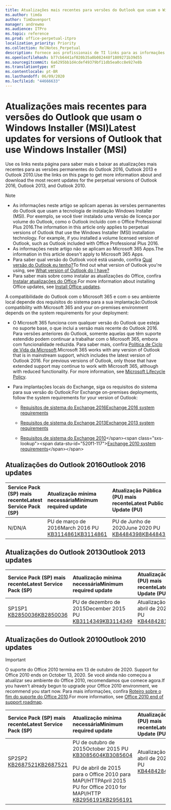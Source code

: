 ```yaml
---
title: Atualizações mais recentes para versões do Outlook que usam o Windows Installer (MSI)
ms.author: timda
author: TimDavenport
manager: andrewmo
ms.audience: ITPro
ms.topic: reference
ms.prod: office-perpetual-itpro
localization_priority: Priority
ms.collection: RelNotes_Perpetual
description: Fornece aos profissionais de TI links para as informações de atualização mais recentes para as versões permanentes do Outlook 2016, Outlook 2013 e Outlook 2010
ms.openlocfilehash: b77cb6441af020b35a0b082448f1809271b39d55
ms.sourcegitcommit: 6a6295bb1d4cdef49379bf11db5ea0cc8e927e8b
ms.translationtype: HT
ms.contentlocale: pt-BR
ms.lasthandoff: 06/09/2020
ms.locfileid: "44666633"
---
```

# <a name="latest-updates-for-versions-of-outlook-that-use-windows-installer-msi"></a><span data-ttu-id="520f1-103">Atualizações mais recentes para versões do Outlook que usam o Windows Installer (MSI)</span><span class="sxs-lookup"><span data-stu-id="520f1-103">Latest updates for versions of Outlook that use Windows Installer (MSI)</span></span>

<span data-ttu-id="520f1-104">Use os links nesta página para saber mais e baixar as atualizações mais recentes para as versões permanentes do Outlook 2016, Outlook 2013 e Outlook 2010.</span><span class="sxs-lookup"><span data-stu-id="520f1-104">Use the links on this page to get more information about and download the most recent updates for the perpetual versions of Outlook 2016, Outlook 2013, and Outlook 2010.</span></span>
  
> [!NOTE]
> - <span data-ttu-id="520f1-p101">As informações neste artigo se aplicam apenas às versões permanentes do Outlook que usam a tecnologia de instalação Windows Installer (MSI). Por exemplo, se você tiver instalado uma versão de licença por volume do Outlook, como o Outlook incluído com o Office Professional Plus 2016.</span><span class="sxs-lookup"><span data-stu-id="520f1-p101">The information in this article only applies to perpetual versions of Outlook that use the Windows Installer (MSI) installation technology. For example, if you installed a volume licensed version of Outlook, such as Outlook included with Office Professional Plus 2016.</span></span>
> - <span data-ttu-id="520f1-107">As informações neste artigo não se aplicam ao Microsoft 365 Apps.</span><span class="sxs-lookup"><span data-stu-id="520f1-107">The information in this article doesn't apply to Microsoft 365 Apps.</span></span>
> - <span data-ttu-id="520f1-108">Para saber qual versão do Outlook você está usando, confira [Qual versão do Outlook eu tenho?](https://support.office.com/article/b3a9568c-edb5-42b9-9825-d48d82b2257c)</span><span class="sxs-lookup"><span data-stu-id="520f1-108">To find out what version of Outlook you're using, see [What version of Outlook do I have?](https://support.office.com/article/b3a9568c-edb5-42b9-9825-d48d82b2257c)</span></span>
> - <span data-ttu-id="520f1-109">Para saber mais sobre como instalar as atualizações do Office, confira [Instalar atualizações do Office](https://support.office.com/article/2ab296f3-7f03-43a2-8e50-46de917611c5).</span><span class="sxs-lookup"><span data-stu-id="520f1-109">For more information about installing Office updates, see [Install Office updates](https://support.office.com/article/2ab296f3-7f03-43a2-8e50-46de917611c5).</span></span> 
  
<span data-ttu-id="520f1-110">A compatibilidade do Outlook com o Microsoft 365 e com o seu ambiente local depende dos requisitos do sistema para a sua implantação:</span><span class="sxs-lookup"><span data-stu-id="520f1-110">Outlook compatibility with Microsoft 365 and your on-premises environment depends on the system requirements for your deployment:</span></span>
  
- <span data-ttu-id="520f1-p102">O Microsoft 365 funciona com qualquer versão do Outlook que esteja no suporte base, o que inclui a versão mais recente do Outlook 2016. Para versões anteriores do Outlook, somente aquelas que têm suporte estendido podem continuar a trabalhar com o Microsoft 365, embora com funcionalidade reduzida. Para saber mais, confira [Política de Ciclo de Vida da Microsoft](https://support.microsoft.com/lifecycle).</span><span class="sxs-lookup"><span data-stu-id="520f1-p102">Microsoft 365 works with any version of Outlook that is in mainstream support, which includes the latest version of Outlook 2016. For previous versions of Outlook, only those that have extended support may continue to work with Microsoft 365, although with reduced functionality. For more information, see [Microsoft Lifecycle Policy](https://support.microsoft.com/lifecycle).</span></span>
    
- <span data-ttu-id="520f1-114">Para implantações locais do Exchange, siga os requisitos do sistema para sua versão do Outlook:</span><span class="sxs-lookup"><span data-stu-id="520f1-114">For Exchange on-premises deployments, follow the system requirements for your version of Outlook:</span></span>
    
  - [<span data-ttu-id="520f1-115">Requisitos de sistema do Exchange 2016</span><span class="sxs-lookup"><span data-stu-id="520f1-115">Exchange 2016 system requirements</span></span>](https://docs.microsoft.com/Exchange/plan-and-deploy/system-requirements)
    
  - [<span data-ttu-id="520f1-116">Requisitos de sistema do Exchange 2013</span><span class="sxs-lookup"><span data-stu-id="520f1-116">Exchange 2013 system requirements</span></span>](https://docs.microsoft.com/exchange/exchange-2013-system-requirements-exchange-2013-help)
    
  - <span data-ttu-id="520f1-117">[Requisitos de sistema do Exchange 2010](https://docs.microsoft.com/previous-versions/office/exchange-server-2010/aa996719(v=exchg.141))</span><span class="sxs-lookup"><span data-stu-id="520f1-117">[Exchange 2010 system requirements](https://docs.microsoft.com/previous-versions/office/exchange-server-2010/aa996719(v=exchg.141))</span></span>

   
## <a name="outlook-2016-updates"></a><span data-ttu-id="520f1-118">Atualizações do Outlook 2016</span><span class="sxs-lookup"><span data-stu-id="520f1-118">Outlook 2016 updates</span></span>

|<span data-ttu-id="520f1-119">**Service Pack (SP) mais recente**</span><span class="sxs-lookup"><span data-stu-id="520f1-119">**Latest Service Pack (SP)**</span></span>|<span data-ttu-id="520f1-120">**Atualização mínima necessária**</span><span class="sxs-lookup"><span data-stu-id="520f1-120">**Minimum required update**</span></span>|<span data-ttu-id="520f1-121">**Atualização Pública (PU) mais recente**</span><span class="sxs-lookup"><span data-stu-id="520f1-121">**Latest Public Update (PU)**</span></span>|
|:-----|:-----|:-----|
|<span data-ttu-id="520f1-122">N/D</span><span class="sxs-lookup"><span data-stu-id="520f1-122">N/A</span></span>  <br/> |<span data-ttu-id="520f1-123">PU de março de 2016</span><span class="sxs-lookup"><span data-stu-id="520f1-123">March 2016 PU</span></span> <br/>[<span data-ttu-id="520f1-124">KB3114861</span><span class="sxs-lookup"><span data-stu-id="520f1-124">KB3114861</span></span>](https://support.microsoft.com/help/3114861) <br/> |<span data-ttu-id="520f1-125">PU de Junho de 2020</span><span class="sxs-lookup"><span data-stu-id="520f1-125">June 2020 PU</span></span> <br/>[<span data-ttu-id="520f1-126">KB4484398</span><span class="sxs-lookup"><span data-stu-id="520f1-126">KB4484398</span></span>](https://support.microsoft.com/help/4484398) 

## <a name="outlook-2013-updates"></a><span data-ttu-id="520f1-127">Atualizações do Outlook 2013</span><span class="sxs-lookup"><span data-stu-id="520f1-127">Outlook 2013 updates</span></span>

|<span data-ttu-id="520f1-128">**Service Pack (SP) mais recente**</span><span class="sxs-lookup"><span data-stu-id="520f1-128">**Latest Service Pack (SP)**</span></span>|<span data-ttu-id="520f1-129">**Atualização mínima necessária**</span><span class="sxs-lookup"><span data-stu-id="520f1-129">**Minimum required update**</span></span>|<span data-ttu-id="520f1-130">**Atualização Pública (PU) mais recente**</span><span class="sxs-lookup"><span data-stu-id="520f1-130">**Latest Public Update (PU)**</span></span>|
|:-----|:-----|:-----|
|<span data-ttu-id="520f1-131">SP1</span><span class="sxs-lookup"><span data-stu-id="520f1-131">SP1</span></span>  <br/>[<span data-ttu-id="520f1-132">KB2850036</span><span class="sxs-lookup"><span data-stu-id="520f1-132">KB2850036</span></span>](https://go.microsoft.com/fwlink/p/?LinkId=512538) <br/> |<span data-ttu-id="520f1-133">PU de dezembro de 2015</span><span class="sxs-lookup"><span data-stu-id="520f1-133">December 2015 PU</span></span> <br/>[<span data-ttu-id="520f1-134">KB3114349</span><span class="sxs-lookup"><span data-stu-id="520f1-134">KB3114349</span></span>](https://support.microsoft.com/kb/3114349) <br/> |<span data-ttu-id="520f1-135">Atualização Pública de abril de 2020</span><span class="sxs-lookup"><span data-stu-id="520f1-135">April 2020 PU</span></span> <br/>[<span data-ttu-id="520f1-136">KB4484281</span><span class="sxs-lookup"><span data-stu-id="520f1-136">KB4484281</span></span>](https://support.microsoft.com/help/4484281)  |
   
## <a name="outlook-2010-updates"></a><span data-ttu-id="520f1-137">Atualizações do Outlook 2010</span><span class="sxs-lookup"><span data-stu-id="520f1-137">Outlook 2010 updates</span></span>
> [!IMPORTANT]
<span data-ttu-id="520f1-138">O suporte do Office 2010 termina em 13 de outubro de 2020. </span><span class="sxs-lookup"><span data-stu-id="520f1-138">Support for Office 2010 ends on October 13, 2020.</span></span> <span data-ttu-id="520f1-139">Se você ainda não começou a atualizar seu ambiente do Office 2010, recomendamos que comece agora.</span><span class="sxs-lookup"><span data-stu-id="520f1-139">If you haven't already begun to upgrade your Office 2010 environment, we recommend you start now.</span></span> <span data-ttu-id="520f1-140">Para mais informações, confira [Roteiro sobre o fim do suporte do Office 2010](https://docs.microsoft.com/DeployOffice/office-2010-end-support-roadmap).</span><span class="sxs-lookup"><span data-stu-id="520f1-140">For more information, see [Office 2010 end of support roadmap](https://docs.microsoft.com/DeployOffice/office-2010-end-support-roadmap).</span></span>

|<span data-ttu-id="520f1-141">**Service Pack (SP) mais recente**</span><span class="sxs-lookup"><span data-stu-id="520f1-141">**Latest Service Pack (SP)**</span></span>|<span data-ttu-id="520f1-142">**Atualização mínima necessária**</span><span class="sxs-lookup"><span data-stu-id="520f1-142">**Minimum required update**</span></span>|<span data-ttu-id="520f1-143">**Atualização Pública (PU) mais recente**</span><span class="sxs-lookup"><span data-stu-id="520f1-143">**Latest Public Update (PU)**</span></span>|
|:-----|:-----|:-----|
|<span data-ttu-id="520f1-144">SP2</span><span class="sxs-lookup"><span data-stu-id="520f1-144">SP2</span></span> <br/>[<span data-ttu-id="520f1-145">KB2687521</span><span class="sxs-lookup"><span data-stu-id="520f1-145">KB2687521</span></span>](https://go.microsoft.com/fwlink/p/?LinkId=512542) <br><br><br><br/> |<span data-ttu-id="520f1-146">PU de outubro de 2015</span><span class="sxs-lookup"><span data-stu-id="520f1-146">October 2015 PU</span></span> <br/> [<span data-ttu-id="520f1-147">KB3085604</span><span class="sxs-lookup"><span data-stu-id="520f1-147">KB3085604</span></span>](https://support.microsoft.com/kb/3085604) <br/><br/>  <span data-ttu-id="520f1-148">PU de abril de 2015 para o Office 2010 para MAPI/HTTP</span><span class="sxs-lookup"><span data-stu-id="520f1-148">April 2015 PU for Office 2010 for MAPI/HTTP</span></span> <br/> [<span data-ttu-id="520f1-149">KB2956191</span><span class="sxs-lookup"><span data-stu-id="520f1-149">KB2956191</span></span>](https://support.microsoft.com/help/2956191/april-14-2015-update-for-office-2010-kb2956191) <br/> |<span data-ttu-id="520f1-150">Atualização Pública de abril de 2020</span><span class="sxs-lookup"><span data-stu-id="520f1-150">April 2020 PU</span></span> <br/>[<span data-ttu-id="520f1-151">KB4484284</span><span class="sxs-lookup"><span data-stu-id="520f1-151">KB4484284</span></span>](https://support.microsoft.com/help/4484284) <br><br><br><br/>|
   

